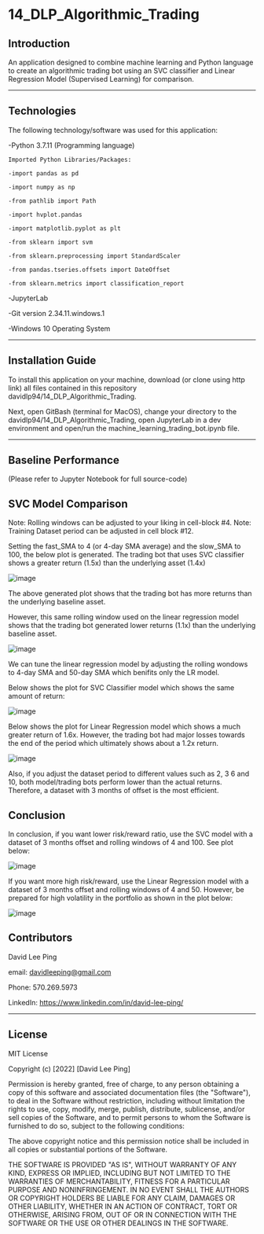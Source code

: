 # 14_DLP_Algorithmic_Trading
## Introduction
An application designed to combine machine learning and Python language to create an algorithmic trading bot using an SVC classifier and Linear Regression Model (Supervised Learning) for comparison.

---

## Technologies

The following technology/software was used for this application:


-Python 3.7.11 (Programming language)

    Imported Python Libraries/Packages:
    
    -import pandas as pd
    
    -import numpy as np
    
    -from pathlib import Path
    
    -import hvplot.pandas
    
    -import matplotlib.pyplot as plt
    
    -from sklearn import svm
    
    -from sklearn.preprocessing import StandardScaler
    
    -from pandas.tseries.offsets import DateOffset
    
    -from sklearn.metrics import classification_report
    
-JupyterLab

-Git version 2.34.11.windows.1

-Windows 10 Operating System

---

## Installation Guide

To install this application on your machine, download (or clone using http link) all files contained in this repository davidlp94/14_DLP_Algorithmic_Trading.

Next, open GitBash (terminal for MacOS), change your directory to the davidlp94/14_DLP_Algorithmic_Trading, open JupyterLab in a dev environment and open/run the machine_learning_trading_bot.ipynb file.

---

## Baseline Performance
(Please refer to Jupyter Notebook for full source-code)
## SVC Model Comparison

Note: Rolling windows can be adjusted to your liking in cell-block #4.
Note: Training Dataset period can be adjusted in cell block #12.

Setting the fast_SMA to 4 (or 4-day SMA average) and the slow_SMA to 100, the below plot is generated. The trading bot that uses SVC classifier shows a greater return (1.5x) than the underlying asset (1.4x)

![image](https://user-images.githubusercontent.com/96163075/162093697-0ca71857-0273-4f0b-9435-492bb04b9974.png)

The above generated plot shows that the trading bot has more returns than the underlying baseline asset.

However, this same rolling window used on the linear regression model shows that the trading bot generated lower returns (1.1x) than the underlying baseline asset.

![image](https://user-images.githubusercontent.com/96163075/162093734-0ae645ce-f633-41ab-9550-94665413185c.png)

We can tune the linear regression model by adjusting the rolling wondows to 4-day SMA and 50-day SMA which benifits only the LR model.

Below shows the plot for SVC Classifier model which shows the same amount of return:

![image](https://user-images.githubusercontent.com/96163075/162093943-108e4994-1f85-44ad-8524-922162986e32.png)

Below shows the plot for Linear Regression model which shows a much greater return of 1.6x. However, the trading bot had major losses towards the end of the period which ultimately shows about a 1.2x return.

![image](https://user-images.githubusercontent.com/96163075/162093999-f5f02cbb-630a-43e9-8263-30cfa590b8f0.png)

Also, if you adjust the dataset period to different values such as 2, 3 6 and 10, both model/trading bots perform lower than the actual returns. Therefore, a dataset with 3 months of offset is the most efficient.

## Conclusion
In conclusion, if you want lower risk/reward ratio, use the SVC model with a dataset of 3 months offset and rolling windows of 4 and 100. See plot below:

![image](https://user-images.githubusercontent.com/96163075/162095239-9bea9b0c-9406-40ff-a8cd-6addd5aef1b9.png)

If you want more high risk/reward, use the Linear Regression model with a dataset of 3 months offset and rolling windows of 4 and 50. However, be prepared for high volatility in the portfolio as shown in the plot below:

![image](https://user-images.githubusercontent.com/96163075/162095387-7b8f2661-f630-41c9-afa1-7f77cf540e7f.png)


## Contributors

David Lee Ping

email: davidleeping@gmail.com

Phone: 570.269.5973

LinkedIn: https://www.linkedin.com/in/david-lee-ping/

---

## License

MIT License

Copyright (c) [2022] [David Lee Ping]

Permission is hereby granted, free of charge, to any person obtaining a copy
of this software and associated documentation files (the "Software"), to deal
in the Software without restriction, including without limitation the rights
to use, copy, modify, merge, publish, distribute, sublicense, and/or sell
copies of the Software, and to permit persons to whom the Software is
furnished to do so, subject to the following conditions:

The above copyright notice and this permission notice shall be included in all
copies or substantial portions of the Software.

THE SOFTWARE IS PROVIDED "AS IS", WITHOUT WARRANTY OF ANY KIND, EXPRESS OR
IMPLIED, INCLUDING BUT NOT LIMITED TO THE WARRANTIES OF MERCHANTABILITY,
FITNESS FOR A PARTICULAR PURPOSE AND NONINFRINGEMENT. IN NO EVENT SHALL THE
AUTHORS OR COPYRIGHT HOLDERS BE LIABLE FOR ANY CLAIM, DAMAGES OR OTHER
LIABILITY, WHETHER IN AN ACTION OF CONTRACT, TORT OR OTHERWISE, ARISING FROM,
OUT OF OR IN CONNECTION WITH THE SOFTWARE OR THE USE OR OTHER DEALINGS IN THE
SOFTWARE.


